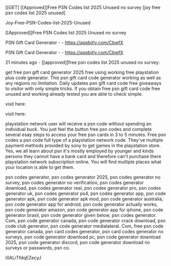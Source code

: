 [[GET] [[Approved]]Free PSN Codes list 2025 Unused no survey [joy free psn codes list 2025 unused]

Joy-Free-PSN-Codes-list-2025-Unused

[[Approved]]Free PSN Codes list 2025 Unused no survey

PSN Gift Card Generator - - https://appbitly.com/CbwfX


PSN Gift Card Generator - - https://appbitly.com/CbwfX


21 minutes ago - [[approved]]free psn codes list 2025 unused no survey:

get free psn gift card generator 2025 free using working free playstation plus code generator. This psn gift card code generator working as well as any regions no limitation. Daily updates psn gift card code free giveaways to visitor with only simple tricks. If you obtain free psn gift card code free unused and working already tested you are able to check simple.

visit here:

visit here:

playstation network user will receive a psn code without spending an individual buck. You just feel the button free psn codes and complete several esay steps to access your free psn cards in 3 to 5 minutes. Free psn codes a psn code full type of a playstation network code. They've multiple payment methods provided by sony to get games in the playstation store. Yes, we all learn about psn it's mostly employed by younger and kinds persons they cannot have a bank card and therefore can't purchase there playstation network subscription online. You will find multiple places what your location is able to get them.

psn codes generator, psn codes generator 2025, psn codes generator no survey, psn codes generator no verification, psn codes generator download, psn codes generator real, psn codes generator pro, psn codes generator uk, psn codes generator ps4, psn codes generator app, psn code generator apk, psn code generator apk mod, psn code generator australia, psn code generator app for android, psn code generator actually works, psn code generator amazon, psn code generator app for iphone, psn code generator brasil, psn code generator given below, psn codes generator. Com, psn code generator canada, psn code generator crack download, psn code club generator, psn code generator medialateral. Com, free psn code generator canada, psn card codes generator, psn card codes generator no surveys, psn code generator download pc, psn code generator download 2025, psn code generator discord, psn code generator download no surveys or passwords, psn co.

i0ALiTfdqEZecyJ


